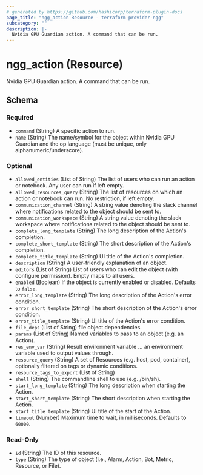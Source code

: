 ```yaml
---
# generated by https://github.com/hashicorp/terraform-plugin-docs
page_title: "ngg_action Resource - terraform-provider-ngg"
subcategory: ""
description: |-
  Nvidia GPU Guardian action. A command that can be run.
---
```


# ngg_action (Resource)

Nvidia GPU Guardian action. A command that can be run.



<!-- schema generated by tfplugindocs -->
## Schema

### Required

- `command` (String) A specific action to run.
- `name` (String) The name/symbol for the object within Nvidia GPU Guardian and the op language (must be unique, only alphanumeric/underscore).

### Optional

- `allowed_entities` (List of String) The list of users who can run an action or notebook. Any user can run if left empty.
- `allowed_resources_query` (String) The list of resources on which an action or notebook can run. No restriction, if left empty.
- `communication_channel` (String) A string value denoting the slack channel where notifications related to the object should be sent to.
- `communication_workspace` (String) A string value denoting the slack workspace where notifications related to the object should be sent to.
- `complete_long_template` (String) The long description of the Action's completion.
- `complete_short_template` (String) The short description of the Action's completion.
- `complete_title_template` (String) UI title of the Action's completion.
- `description` (String) A user-friendly explanation of an object.
- `editors` (List of String) List of users who can edit the object (with configure permission). Empty maps to all users.
- `enabled` (Boolean) If the object is currently enabled or disabled. Defaults to `false`.
- `error_long_template` (String) The long description of the Action's error condition.
- `error_short_template` (String) The short description of the Action's error condition.
- `error_title_template` (String) UI title of the Action's error condition.
- `file_deps` (List of String) file object dependencies.
- `params` (List of String) Named variables to pass to an object (e.g. an Action).
- `res_env_var` (String) Result environment variable ... an environment variable used to output values through.
- `resource_query` (String) A set of Resources (e.g. host, pod, container), optionally filtered on tags or dynamic conditions.
- `resource_tags_to_export` (List of String)
- `shell` (String) The commandline shell to use (e.g. /bin/sh).
- `start_long_template` (String) The long description when starting the Action.
- `start_short_template` (String) The short description when starting the Action.
- `start_title_template` (String) UI title of the start of the Action.
- `timeout` (Number) Maximum time to wait, in milliseconds. Defaults to `60000`.

### Read-Only

- `id` (String) The ID of this resource.
- `type` (String) The type of object (i.e., Alarm, Action, Bot, Metric, Resource, or File).
